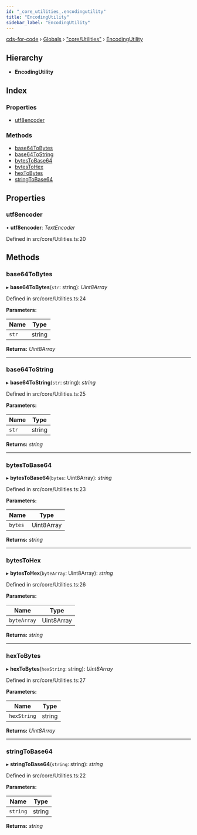 ```yaml
---
id: "_core_utilities_.encodingutility"
title: "EncodingUtility"
sidebar_label: "EncodingUtility"
---
```


[cds-for-code](../index.md) › [Globals](../globals.md) › ["core/Utilities"](../modules/_core_utilities_.md) › [EncodingUtility](_core_utilities_.encodingutility.md)

## Hierarchy

* **EncodingUtility**

## Index

### Properties

* [utf8encoder](_core_utilities_.encodingutility.md#utf8encoder)

### Methods

* [base64ToBytes](_core_utilities_.encodingutility.md#base64tobytes)
* [base64ToString](_core_utilities_.encodingutility.md#base64tostring)
* [bytesToBase64](_core_utilities_.encodingutility.md#bytestobase64)
* [bytesToHex](_core_utilities_.encodingutility.md#bytestohex)
* [hexToBytes](_core_utilities_.encodingutility.md#hextobytes)
* [stringToBase64](_core_utilities_.encodingutility.md#stringtobase64)

## Properties

###  utf8encoder

• **utf8encoder**: *TextEncoder*

Defined in src/core/Utilities.ts:20

## Methods

###  base64ToBytes

▸ **base64ToBytes**(`str`: string): *Uint8Array*

Defined in src/core/Utilities.ts:24

**Parameters:**

Name | Type |
------ | ------ |
`str` | string |

**Returns:** *Uint8Array*

___

###  base64ToString

▸ **base64ToString**(`str`: string): *string*

Defined in src/core/Utilities.ts:25

**Parameters:**

Name | Type |
------ | ------ |
`str` | string |

**Returns:** *string*

___

###  bytesToBase64

▸ **bytesToBase64**(`bytes`: Uint8Array): *string*

Defined in src/core/Utilities.ts:23

**Parameters:**

Name | Type |
------ | ------ |
`bytes` | Uint8Array |

**Returns:** *string*

___

###  bytesToHex

▸ **bytesToHex**(`byteArray`: Uint8Array): *string*

Defined in src/core/Utilities.ts:26

**Parameters:**

Name | Type |
------ | ------ |
`byteArray` | Uint8Array |

**Returns:** *string*

___

###  hexToBytes

▸ **hexToBytes**(`hexString`: string): *Uint8Array*

Defined in src/core/Utilities.ts:27

**Parameters:**

Name | Type |
------ | ------ |
`hexString` | string |

**Returns:** *Uint8Array*

___

###  stringToBase64

▸ **stringToBase64**(`string`: string): *string*

Defined in src/core/Utilities.ts:22

**Parameters:**

Name | Type |
------ | ------ |
`string` | string |

**Returns:** *string*
